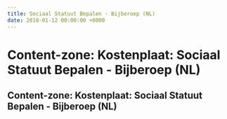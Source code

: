 ```yaml
---
title: Sociaal Statuut Bepalen - Bijberoep (NL)
date: 2018-01-12 00:00:00 +0000
---
```

# Content-zone: Kostenplaat: Sociaal Statuut Bepalen - Bijberoep (NL)
<div class="box contentzone" style="margin-top:25px;">
    <div class="box-header">
        <h2>Content-zone: Kostenplaat: Sociaal Statuut Bepalen - Bijberoep (NL)</h2>
    </div>
    <div class="box-body">
    </div>
</div>